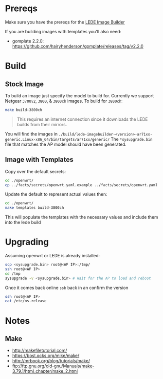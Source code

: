 # Prereqs

Make sure you have the prereqs for the [LEDE Image Builder](https://lede-project.org/docs/user-guide/imagebuilder#prerequisites)

If you are building images with templates you'll also need:
* gomplate 2.2.0: https://github.com/hairyhenderson/gomplate/releases/tag/v2.2.0

# Build
## Stock Image

To build an image just specify the model to build for. Currently we support
Netgear `3700v2`, `3800`, & `3800ch` images. To build for `3800ch`:

```sh
make build-3800ch
```
> This requires an internet connection since it downloads the LEDE builds
> from their mirrors.

You will find the images in `./build/lede-imagebuilder-<version>-ar71xx-generic.Linux-x86_64/bin/targets/ar71xx/generic/`
The `*sysupgrade.bin` file that matches the AP model should have been generated.

## Image with Templates

Copy over the default secrets:
```bash
cd ./openwrt/
cp ../facts/secrets/openwrt.yaml.example ../facts/secrets/openwrt.yaml
```

Update the default to represent actual values then:
```bash
cd ./openwrt/
make templates build-3800ch
```

This will populate the templates with the necessary values and include them
into the lede build

# Upgrading
Assuming openwrt or LEDE is already installed:

```sh
scp <sysupgrade.bin> root@<AP IP>:/tmp/
ssh root@<AP IP>
cd /tmp
sysupgrade -v <sysupgrade.bin> # Wait for the AP to load and reboot
```

Once it comes back online `ssh` back in an confirm the version

```sh
ssh root@<AP IP>
cat /etc/os-release
```
# Notes

## Make

* http://makefiletutorial.com/
* https://bost.ocks.org/mike/make/
* http://mrbook.org/blog/tutorials/make/
* ftp://ftp.gnu.org/old-gnu/Manuals/make-3.79.1/html_chapter/make_2.html
